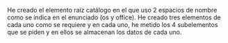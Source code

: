 He creado el elemento raíz catálogo en el que uso 2 espacios de nombre como se indica en el enunciado (os y office). He creado tres elementos de cada uno como se requiere y en cada uno, he metido los 4 subelementos que se piden y en ellos se almacenan los datos de cada uno.